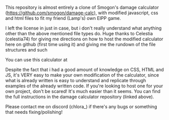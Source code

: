 This repository is almost entirely a clone of Smogon's damage calculator (https://github.com/smogon/damage-calc), with modified javascript, css and html files to fit my friend (Lamp's) own EIPP game.

I left the license in just in case, but i don't really understand what anything other than the above mentioned file types do. 
Huge thanks to Celestia (celestia74) for giving me directions on how to host the modified calculator here on github (first time using it) and giving me the rundown of the file structures and such

You can use this calculator at  



Despite the fact that i had a good amount of knowledge on CSS, HTML and JS, it's VERY easy to make your own modification of the calculator, since what is already written is easy to understand and replicate through examples of the already written code. 
If you're looking to host one for your own project, don't be scared! It's much easier than it seems. You can find the full instructions in the damage calculator repository (linked above).


Please contact me on discord (chlora_) if there's any bugs or something that needs fixing/polishing!
